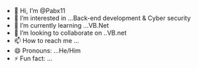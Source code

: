 - 👋 Hi, I’m @Pabx11
- 👀 I’m interested in ...Back-end development & Cyber security
- 🌱 I’m currently learning ...VB.Net
- 💞️ I’m looking to collaborate on ..VB.net
- 📫 How to reach me ...
- 😄 Pronouns: ...He/Him
- ⚡ Fun fact: ...

<!---
Pabx11/Pabx11 is a ✨ special ✨ repository because its `README.md` (this file) appears on your GitHub profile.
You can click the Preview link to take a look at your changes.
--->
